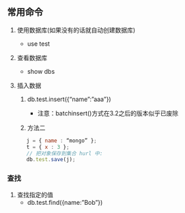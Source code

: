 ## 常用命令

1. 使用数据库(如果没有的话就自动创建数据库)
    * use test
2. 查看数据库
    * show dbs
3. 插入数据

    1. db.test.insert({“name”:”aaa”})
        * 注意：batchinsert()方式在3.2之后的版本似乎已废除
    
    2. 方法二
    ```js
       j = { name : “mongo” };
       t = { x : 3 }; 
       // 把对象保存到集合 hurl 中: 
       db.test.save(j);
    ```
### 查找
 
1. 查找指定的值
    * db.test.find({name:”Bob”})